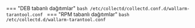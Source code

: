 === "DEB tabanlı dağıtımlar"
    ```bash
    /etc/collectd/collectd.conf.d/wallarm-tarantool.conf
    ```
=== "RPM tabanlı dağıtımlar"
    ```bash
    /etc/collectd.d/wallarm-tarantool.conf
    ```